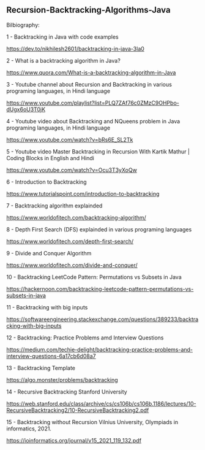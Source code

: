## Recursion-Backtracking-Algorithms-Java


Bilbiography:

1 - Backtracking in Java with code examples

https://dev.to/nikhilesh2601/backtracking-in-java-3la0

2 - What is a backtracking algorithm in Java?

https://www.quora.com/What-is-a-backtracking-algorithm-in-Java

3 - Youtube channel about Recursion and Backtracking in various programing languages, in Hindi language

https://www.youtube.com/playlist?list=PLQ7ZAf76c0ZMzC9OHPbo-dUgx6oU3T0jK

4 - Youtube video about Backtracking and NQueens problem in Java programing languages, in Hindi language

https://www.youtube.com/watch?v=bRs6E_SL2Tk

5 - Youtube video Master Backtracking in Recursion With Kartik Mathur | Coding Blocks in English and Hindi

https://www.youtube.com/watch?v=Ocu3T3yXoQw

6 - Introduction to Backtracking

https://www.tutorialspoint.com/introduction-to-backtracking

7 - Backtracking algorithm explainded

https://www.worldofitech.com/backtracking-algorithm/

8 - Depth First Search (DFS) explainded in various programing languages

https://www.worldofitech.com/depth-first-search/

9 - Divide and Conquer Algorithm

https://www.worldofitech.com/divide-and-conquer/

10 - Backtracking LeetCode Pattern: Permutations vs Subsets in Java

https://hackernoon.com/backtracking-leetcode-pattern-permutations-vs-subsets-in-java

11 - Backtracking with big inputs

https://softwareengineering.stackexchange.com/questions/389233/backtracking-with-big-inputs

12 - Backtracking: Practice Problems amd Interview Questions

https://medium.com/techie-delight/backtracking-practice-problems-and-interview-questions-6a17cb6d08a7

13 - Backtracking Template

https://algo.monster/problems/backtracking

14 - Recursive Backtracking Stanford University

https://web.stanford.edu/class/archive/cs/cs106b/cs106b.1186/lectures/10-RecursiveBacktracking2/10-RecursiveBacktracking2.pdf

15 - Backtracking without Recursion Vilnius University, Olympiads in informatics, 2021.

https://ioinformatics.org/journal/v15_2021_119_132.pdf

